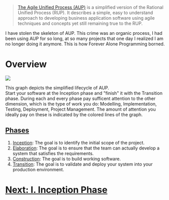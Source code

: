 > [The Agile Unified Process (AUP)](http://www.ambysoft.com/unifiedprocess/agileUP.html#Overview) is a simplified version of the Rational Unified Process (RUP). It describes a simple, easy to understand approach to developing business application software using agile techniques and concepts yet still remaining true to the RUP.  

I have stolen the skeleton of AUP. This crime was an organic process, I had been using AUP for so long, at so many projects that one day I realized I am no longer doing it anymore. This is how Forever Alone Programming borned.

# Overview  
![](https://github.com/nopara73/ForeverAloneProgramming/blob/master/Resources/AUPLifecycle.png)

This graph depicts the simplified lifecycle of AUP.  
Start your software at the Inception phase and "finish" it with the Transition phase. During each and every phase pay sufficent attention to the other dimension, which is the type of work you do: Modelling, Implementation, Testing, Deployment, Project Management. The amount of attention you ideally pay on these is indicated by the colored lines of the graph.  
  
## [Phases](http://www.ambysoft.com/unifiedprocess/agileUP.html#Serial)
1. [Inception](https://github.com/nopara73/ForeverAloneProgramming/blob/master/Inception.md): The goal is to identify the initial scope of the project.
2. [Elaboration](https://github.com/nopara73/ForeverAloneProgramming/blob/master/Elaboration.md): The goal is to ensure that the team can actually develop a system that satisfies the requirements.
3. [Construction](https://github.com/nopara73/ForeverAloneProgramming/blob/master/Construction.md): The goal is to build working software.
4. [Transition](https://github.com/nopara73/ForeverAloneProgramming/blob/master/Transition.md): The goal is to validate and deploy your system into your production environment.

# [Next: I. Inception Phase](https://github.com/nopara73/ForeverAloneProgramming/blob/master/Inception.md)

